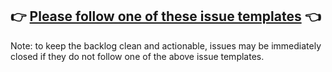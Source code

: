 ## 👉 [Please follow one of these issue templates](https://github.com/LaundryTaxi/miniature-giggle/issues/new/choose) 👈

Note: to keep the backlog clean and actionable, issues may be immediately closed if they do not follow one of the above issue templates.
